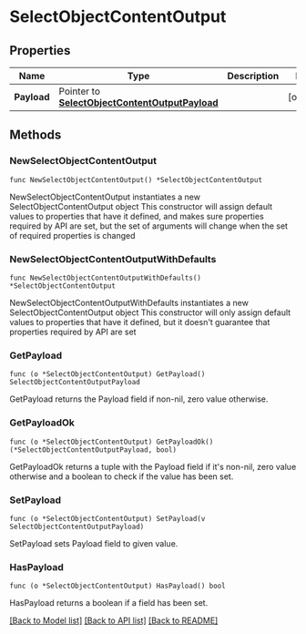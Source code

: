 # SelectObjectContentOutput

## Properties

Name | Type | Description | Notes
------------ | ------------- | ------------- | -------------
**Payload** | Pointer to [**SelectObjectContentOutputPayload**](SelectObjectContentOutputPayload.md) |  | [optional] 

## Methods

### NewSelectObjectContentOutput

`func NewSelectObjectContentOutput() *SelectObjectContentOutput`

NewSelectObjectContentOutput instantiates a new SelectObjectContentOutput object
This constructor will assign default values to properties that have it defined,
and makes sure properties required by API are set, but the set of arguments
will change when the set of required properties is changed

### NewSelectObjectContentOutputWithDefaults

`func NewSelectObjectContentOutputWithDefaults() *SelectObjectContentOutput`

NewSelectObjectContentOutputWithDefaults instantiates a new SelectObjectContentOutput object
This constructor will only assign default values to properties that have it defined,
but it doesn't guarantee that properties required by API are set

### GetPayload

`func (o *SelectObjectContentOutput) GetPayload() SelectObjectContentOutputPayload`

GetPayload returns the Payload field if non-nil, zero value otherwise.

### GetPayloadOk

`func (o *SelectObjectContentOutput) GetPayloadOk() (*SelectObjectContentOutputPayload, bool)`

GetPayloadOk returns a tuple with the Payload field if it's non-nil, zero value otherwise
and a boolean to check if the value has been set.

### SetPayload

`func (o *SelectObjectContentOutput) SetPayload(v SelectObjectContentOutputPayload)`

SetPayload sets Payload field to given value.

### HasPayload

`func (o *SelectObjectContentOutput) HasPayload() bool`

HasPayload returns a boolean if a field has been set.


[[Back to Model list]](../README.md#documentation-for-models) [[Back to API list]](../README.md#documentation-for-api-endpoints) [[Back to README]](../README.md)


